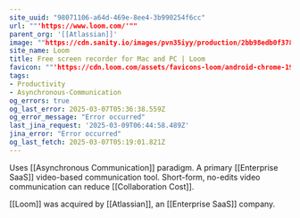 ```yaml
---
site_uuid: "98071106-a64d-469e-8ee4-3b990254f6cc"
url: ""'https://www.loom.com/'""
parent_org: '[[Atlassian]]'
image: ""https://cdn.sanity.io/images/pvn35iyy/production/2bb98edb0f378799d46fc7aa3564b9ad28604073-1200x627.png""
site_name: Loom
title: Free screen recorder for Mac and PC | Loom
favicon: ""'https://cdn.loom.com/assets/favicons-loom/android-chrome-192x192.png'""
tags:
- Productivity
- Asynchronous-Communication
og_errors: true
og_last_error: 2025-03-07T05:36:38.559Z
og_error_message: "Error occurred"
last_jina_request: '2025-03-09T06:44:58.489Z'
jina_error: "Error occurred"
og_last_fetch: 2025-03-07T05:19:01.821Z
---
```


Uses [[Asynchronous Communication]] paradigm.  A primary [[Enterprise SaaS]] video-based communication tool.  Short-form, no-edits video communication can reduce [[Collaboration Cost]]. 

[[Loom]] was acquired by [[Atlassian]], an [[Enterprise SaaS]] company.  





